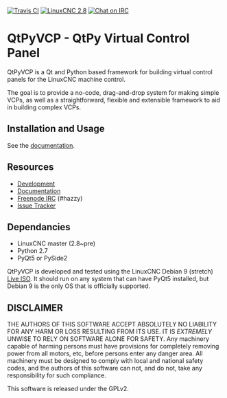 [![Travis CI][Travis-badge]](https://travis-ci.org/kcjengr/qtpyvcp)
[![LinuxCNC 2.8][linuxcnc-badge]](https://github.com/LinuxCNC/linuxcnc)
[![Chat on IRC ][irc-badge]](https://kiwiirc.com/client/irc.kiwiirc.com/hazzy)

[Travis-badge]: https://img.shields.io/travis/kcjengr/qtpyvcp/master.svg?label=docs
[linuxcnc-badge]: https://img.shields.io/badge/LinuxCNC-%202.8-blue.svg
[irc-badge]: https://img.shields.io/badge/Chat%20on%20IRC-%23hazzy-green.svg


# QtPyVCP - QtPy Virtual Control Panel

QtPyVCP is a Qt and Python based framework for building virtual control panels
for the LinuxCNC machine control.

The goal is to provide a no-code, drag-and-drop system for making simple VCPs,
as well as a straightforward, flexible and extensible framework to aid in
building complex VCPs.


## Installation and Usage

See the [documentation](https://kcjengr.github.io/qtpyvcp/).


## Resources

* [Development](https://github.com/kcjengr/qtpyvcp/)
* [Documentation](https://kcjengr.github.io/qtpyvcp/)
* [Freenode IRC](http://webchat.freenode.net/?channels=%23hazzy) (#hazzy)
* [Issue Tracker](https://github.com/kcjengr/qtpyvcp/issues)


## Dependancies

* LinuxCNC master (2.8~pre)
* Python 2.7
* PyQt5 or PySide2

QtPyVCP is developed and tested using the LinuxCNC Debian 9 (stretch)
[Live ISO](http://www.linuxcnc.org/testing-stretch-rtpreempt/). It should run
on any system that can have PyQt5 installed, but Debian 9 is the only OS
that is officially supported.


## DISCLAIMER

THE AUTHORS OF THIS SOFTWARE ACCEPT ABSOLUTELY NO LIABILITY FOR
ANY HARM OR LOSS RESULTING FROM ITS USE.  IT IS _EXTREMELY_ UNWISE
TO RELY ON SOFTWARE ALONE FOR SAFETY.  Any machinery capable of
harming persons must have provisions for completely removing power
from all motors, etc, before persons enter any danger area.  All
machinery must be designed to comply with local and national safety
codes, and the authors of this software can not, and do not, take
any responsibility for such compliance.

This software is released under the GPLv2.
